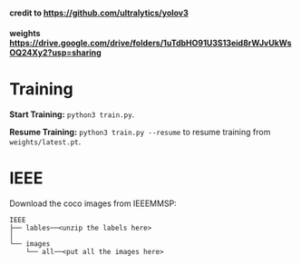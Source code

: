 #### credit to https://github.com/ultralytics/yolov3
#### weights https://drive.google.com/drive/folders/1uTdbHO91U3S13eid8rWJvUkWsOQ24Xy2?usp=sharing

# Training

**Start Training:** `python3 train.py`.

**Resume Training:** `python3 train.py --resume` to resume training from `weights/latest.pt`.

# IEEE
  Download the coco images from IEEEMMSP:
  ```
  IEEE
  ├── lables──<unzip the labels here>
  │   
  └── images
      └── all──<put all the images here>
  

